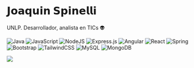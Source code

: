 # 𝗝𝗼𝗮𝗾𝘂𝗶𝗻 𝗦𝗽𝗶𝗻𝗲𝗹𝗹𝗶

UNLP. Desarrollador, analista en TICs 👽

![Java](https://img.shields.io/badge/Java-b5363b.svg?logo=eclipseide&logoColor=white)
![JavaScript](https://img.shields.io/badge/JavaScript-bf9d02.svg?logo=javascript&logoColor=white)
![NodeJS](https://img.shields.io/badge/Node.js-3a752b?logo=node.js&logoColor=white)
![Express.js](https://img.shields.io/badge/Express.js-404d59.svg?logo=express&logoColor=white)
![Angular](https://img.shields.io/badge/Angular-DD0031.svg?logo=angular&logoColor=white)
![React](https://img.shields.io/badge/React-1b1b1b.svg?logo=react&logoColor=aqua)
![Spring](https://img.shields.io/badge/Spring-67944a.svg?logo=spring&logoColor=white)
![Bootstrap](https://img.shields.io/badge/Bootstrap-8511FA.svg?logo=bootstrap&logoColor=white)
![TailwindCSS](https://img.shields.io/badge/Tailwind-3887b2.svg?logo=tailwind-css&logoColor=white)
![MySQL](https://img.shields.io/badge/MySQL-333940.svg?logo=mysql&logoColor=white)
![MongoDB](https://img.shields.io/badge/MongoDB-188037.svg?logo=mongodb&logoColor=white)

![](https://komarev.com/ghpvc/?username=joakospinelli&color=6533a9)
